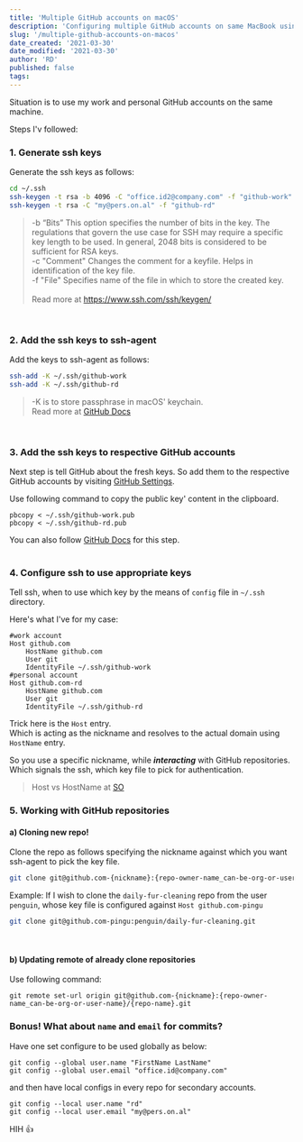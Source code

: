 ```yaml
---
title: 'Multiple GitHub accounts on macOS'
description: 'Configuring multiple GitHub accounts on same MacBook using ssh keys'
slug: '/multiple-github-accounts-on-macos'
date_created: '2021-03-30'
date_modified: '2021-03-30'
author: 'RD'
published: false
tags: 
---
```


Situation is to use my work and personal GitHub accounts on the same machine.  

Steps I'v followed:  

### 1. Generate ssh keys

Generate the ssh keys as follows:  

```sh
cd ~/.ssh
ssh-keygen -t rsa -b 4096 -C "office.id2@company.com" -f "github-work"
ssh-keygen -t rsa -C "my@pers.on.al" -f "github-rd"
```

> -b “Bits” This option specifies the number of bits in the key. The regulations that govern the use case for SSH may require a specific key length to be used. In general, 2048 bits is considered to be sufficient for RSA keys.<br/>
> -c "Comment" Changes the comment for a keyfile. Helps in identification of the key file.<br/>
-f "File" Specifies name of the file in which to store the created key.<br/><br/>
Read more at https://www.ssh.com/ssh/keygen/

<br/>

### 2. Add the ssh keys to ssh-agent

Add the keys to ssh-agent as follows:  

```sh
ssh-add -K ~/.ssh/github-work
ssh-add -K ~/.ssh/github-rd
```
> -K is to store passphrase in macOS' keychain.<br/>
Read more at [GitHub Docs](https://docs.github.com/en/github/authenticating-to-github/generating-a-new-ssh-key-and-adding-it-to-the-ssh-agent#adding-your-ssh-key-to-the-ssh-agent)

<br/>

### 3. Add the ssh keys to respective GitHub accounts
Next step is tell GitHub about the fresh keys. So add them to the respective GitHub accounts by visiting [GitHub Settings](https://github.com/settings/keys).

Use following command to copy the public key' content in the clipboard.<br/>
```
pbcopy < ~/.ssh/github-work.pub
pbcopy < ~/.ssh/github-rd.pub
```
You can also follow [GitHub Docs](https://docs.github.com/en/github/authenticating-to-github/adding-a-new-ssh-key-to-your-github-account) for this step.  
<br/>

### 4. Configure ssh to use appropriate keys
Tell ssh, when to use which key by the means of `config` file in `~/.ssh` directory.<br/>

Here's what I've for my case:  
```
#work account
Host github.com
    HostName github.com
    User git
    IdentityFile ~/.ssh/github-work
#personal account
Host github.com-rd
    HostName github.com
    User git
    IdentityFile ~/.ssh/github-rd
```

Trick here is the `Host` entry.  
Which is acting as the nickname and resolves to the actual domain using `HostName` entry.  

So you use a specific nickname, while **_interacting_** with GitHub repositories. Which signals the ssh, which key file to pick for authentication.

> Host vs HostName at [SO](https://superuser.com/questions/503687/whats-the-difference-between-host-and-hostname-in-ssh-config/1207305)  



### 5. Working with GitHub repositories

#### a) Cloning new repo!
Clone the repo as follows specifying the nickname against which you want ssh-agent to pick the key file.  

```sh
git clone git@github.com-{nickname}:{repo-owner-name_can-be-org-or-user-name}/{repo-name}.git
```

Example: If I wish to clone the `daily-fur-cleaning` repo from the user `penguin`, whose key file is configured against `Host github.com-pingu`

```sh
git clone git@github.com-pingu:penguin/daily-fur-cleaning.git
```

<br/>

#### b) Updating remote of already clone repositories

Use following command:  
```
git remote set-url origin git@github.com-{nickname}:{repo-owner-name_can-be-org-or-user-name}/{repo-name}.git
```

### Bonus! What about `name` and `email` for commits?
Have one set configure to be used globally as below:  
```
git config --global user.name "FirstName LastName"
git config --global user.email "office.id@company.com"
```

and then have local configs in every repo for secondary accounts.  
```
git config --local user.name "rd"
git config --local user.email "my@pers.on.al"
```

HIH 👍